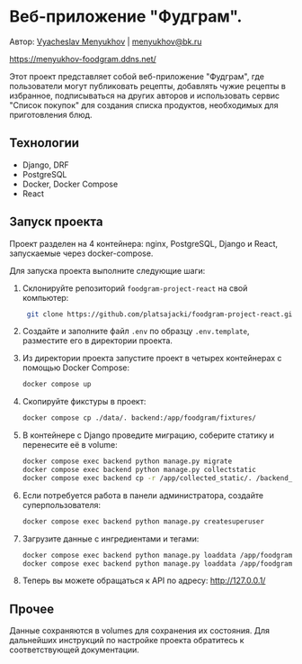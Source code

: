 # Веб-приложение "Фудграм".

Автор: [Vyacheslav Menyukhov](https://github.com/platsajacki) | menyukhov@bk.ru

https://menyukhov-foodgram.ddns.net/

Этот проект представляет собой веб-приложение "Фудграм", где пользователи могут публиковать рецепты, добавлять чужие рецепты в избранное, подписываться на других авторов и использовать сервис "Список покупок" для создания списка продуктов, необходимых для приготовления блюд.

## Технологии

- Django, DRF
- PostgreSQL
- Docker, Docker Compose
- React

## Запуск проекта

Проект разделен на 4 контейнера: nginx, PostgreSQL, Django и React, запускаемые через docker-compose.

Для запуска проекта выполните следующие шаги:
1. Склонируйте репозиторий `foodgram-project-react` на свой компьютер:
   ```bash
    git clone https://github.com/platsajacki/foodgram-project-react.git
    ```

2. Создайте и заполните файл `.env` по образцу `.env.template`, разместите его в директории проекта.

3. Из директории проекта запустите проект в четырех контейнерах с помощью Docker Compose:
    ```bash
    docker compose up
    ```

4. Скопируйте фикстуры в проект:
    ```bash
    docker compose cp ./data/. backend:/app/foodgram/fixtures/
    ```

5. В контейнере с Django проведите миграцию, соберите статику и перенесите её в volume:
    ```bash
    docker compose exec backend python manage.py migrate
    docker compose exec backend python manage.py collectstatic
    docker compose exec backend cp -r /app/collected_static/. /backend_static/static/
    ```

6. Если потребуется работа в панели администратора, создайте суперпользователя:
    ```bash
    docker compose exec backend python manage.py createsuperuser
    ```

7. Загрузите данные с ингредиентами и тегами:
    ```bash
    docker compose exec backend python manage.py loaddata /app/foodgram/fixtures/ingredients.json
    docker compose exec backend python manage.py loaddata /app/foodgram/fixtures/tags.json
    ```

8. Теперь вы можете обращаться к API по адресу: http://127.0.0.1/

## Прочее

Данные сохраняются в volumes для сохранения их состояния.
Для дальнейших инструкций по настройке проекта обратитесь к соответствующей документации.
